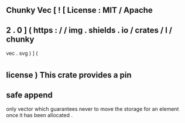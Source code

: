 #
Chunky
Vec
[
!
[
License
:
MIT
/
Apache
-
2
.
0
]
(
https
:
/
/
img
.
shields
.
io
/
crates
/
l
/
chunky
-
vec
.
svg
)
]
(
#
license
)
This
crate
provides
a
pin
-
safe
append
-
only
vector
which
guarantees
never
to
move
the
storage
for
an
element
once
it
has
been
allocated
.
